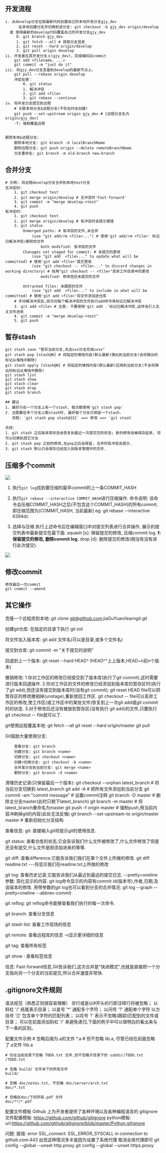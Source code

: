 ## 开发流程
```
i. 从develop分支拉取最新代码创建自己的本地开发分支gjy_dev
      在本地创建分支并切换到该分支: git checkout -b gjy_dev origin/develop
  或 使用最新的develop代码覆盖自己的开发分支gjy_dev
     0. git branch gjy_dev
     1. git fetch --all # 获取分支信息
     2. git reset --hard origin/develop
     3. git pull origin develop
ii. 开发者在其开发分支上(gjy_dev)，完成编码后commit
    git add <filename, ...>
    git commit -m "just do it"
iii. 将gjy_dev分支变基到develop的最新节点上。
    git pull --rebase origin develop
    冲突处理：
        0. git status
        1. 解决冲突
        2. git add <file>
        3. git rebase --continue
iv. 将开发分支提交到远程
    # 关联本地分支&远程分支(不存在时会创建)
    git push --set-upstream origin gjy_dev # [远程分支名为origin/gjy_dev]
    -f: 强制覆盖远程 
    

删除本地&远程分支:
    删除本地分支: git branch -d localBranchName
    删除远程分支: git push origin --delete remoteBranchName
    分支重命名: git branch -m old-branch new-branch 
```   

## 合并分支
```
# 示例: 将远程develop分支合并到本地test分支
无冲突时:
    1. git checkout test
    2. git merge origin/develop # 无冲突时'Fast-forward'
    3. git commit -m "merge develop->test"
    4. git push
有冲突时:
    1. git checkout test
    2. git merge origin/develop # 有冲突时会提示报错
    3. git status
        Unmerged paths: # 有冲突的文件,未合并
            (use "git add/rm <file>...") # 使用'git add/rm <file>' 标记已解决冲突/删除的文件
                both modified: 有冲突的文件
        Chanages not staged for commit: # 未提交的更改
            (use "git add  <file>..." to update what will be committed) # 使用'git add <file>'提交更改
            (use "git checkout -- <file>..." to discard changes in working directory) # 他用"git checkout -- <file>"丢弃工作目录中的更改
                modified: 修改但还未提交的文件
       
        Untracked files: 未跟踪的文件
            (use "git add  <file>..." to include in what will be committed) # 使用'git add <file>'将文件添加进仓库
    # 手动解决冲突后,依次对每个解决冲突的文件执行add命令来标记已解决冲突
    3. git add <file> # 注意: 不要使用'git add .'标记已解决冲突,这样会引入无关文件进来
    4. git commit -m "merge develop->test"
    5. git push
```

## 暂存stash
```
git stash save "暂存当前分支,先去xxx分支完成xxxx"
git stash pop [stash@N] # 将指定的堆栈内容(默认最新)弹出到当前分支(会将弹出的标记从堆栈中删除)
git stash apply [stash@N] # 将指定的堆栈内容(默认最新)应用到当前分支(不会将弹出的标记从堆栈中删除)
git stash list
git stash show
git stash clear
git stash drop 
git stash branch

## 建议
1. 最好只在一个分支上有一个stash, 每次都使用'git stash pop'
2. 当需要在多个分支上都stash时, 最好每个分支只保留一个stash.
   流程: `git stash pop stash@{X}` ==> 修改 ==> `git stash`
   
总结: 
1. git stash 之后版本库状态会恢复到最近一次提交完的状态; 新的修改会被保存起来, 将可以切换到其它分支
2. git stash pop 之前的修改,在pop之后会保留, 合并时有冲突会提示.
3. git stash 默认只会保存已经加入到版本管理中的文件.
```


## 压缩多个commit
![](vx_images/582962320220961.png)

1. 执行`git log`找到要压缩的最早commit的上一条COMMIT_HASH

2. 执行`git rebase --interactive COMMIT_HASH`进行压缩操作.
命令说明: 该命令会压缩COMMIT_HASH之后(不包含这个COMMIT_HASH)的所有commit; 即压缩范围为(COMMIT_HASH, 当前最新]
eg: git rebase --interactive 6394dc
3. 选择与压缩
执行上述命令后在编辑窗口中对提交列表进行合并操作, 展示的提交列表中最新提交在最下面.
squash [s]: 保留提交的修改, 压缩commit log.
**f: 保留提交的修改, 删除commit log.**
drop [d]: 删除提交的修改(相当有没有进行此次提交).
 
![](vx_images/510862920239387.png)

## 修改commit
```
修改最后一次commit
git commit --amend
```

## 其它操作
克隆一个远程库到本地:
    git clone git@github.com:jiaGuYuan/learngit.git

创建git仓库: 
    在指定的目录下执行 git init

将文件加入版本库: 
    git add 文件名(可以是目录,或多个文件名)

提交到仓库: 
    git commit -m "关于提交的说明"

回退到上一个版本: 
    git reset --hard HEAD^  (HEAD^^上上版本,HEAD~n前n个版本)
        
撤销修改: 
    1.你对工作区的修改已经提交到了版本库(执行了git commit),这时需要进行版本回退操作.
    2.你对工作区的文件的修改已经添加到版本库的暂存区时(执行了git add),但还没有提交到版本库时(没有git commit);
        git reset HEAD file可以把暂存区的修改撤销掉(unstage),重新放回工作区.
        git checkout -- file可以丢弃工作区的修改,使工作区(或工作区中的某些文件)恢复到上一次git add或git commit时的状态.
    3.对于修改后还没有被放到暂存区(没有执行 git add)的文件,只要执行git checkout -- file就可以了.

git使用远程覆盖本地:
    git fetch --all
    git reset --hard origin/master
    git pull
    

Git鼓励大量使用分支: 
```
    查看分支: git branch
    创建分支: git branch <name>
    切换分支: git checkout <name>
    创建+切换分支: git checkout -b <name>
    合并某分支到当前分支: git merge <name>
    删除分支: git branch -d <name>
```

清理历史记录(只保留最后一个版本):
    git checkout --orphan latest_branch # 将当前分支切换到 latest_branch
    git add -A                          # 把所有文件添加到当前分支
    git commit -am "commit message"     # 设置commit注释
    git branch -D master                # 删除主分支master(此时只剩下latest_branch)
    git branch -m master                # 将latest_branch重命名为master
    git push -f origin master           # 强制push,用当前内容冲刷掉git的内容(此处无法反悔)
    git branch --set-upstream-to origin/master master # 重新初始化分支结构





查看信息:
git:
    直接输入git将提示git的使用信息.

git status:
    查看仓库的状态,它会告诉我们什么文件被修改了,什么文件修改了但是还没有提交,什么文件是刚添加进来的等等.

git diff:
    查看difference,它能告诉我们我们在某个文件上所做的修改.
    git diff readme.txt ---将显示我们在readme.txt上所做的修改

git log:
    查看历史记录,它能告诉我们从最近到最远的提交日志.
    --pretty=oneline参数: 简化显示的内容.
    git log命令显示的内容有commit id(版本号),作者,日期,及该版本的修改.
    用带参数的git log也可以看到分支的合并情况:  git log --graph --pretty=oneline --abbrev-commit

git reflog:
    git reflog命令能够查看我们执行的每一次命令.

git branch:
    查看分支信息

git stash list:
    查看工作现场的信息

git remote:
    查看远程库的信息
    -v显示更详细的信息

git tag:
    查看所有标签

git show <tagname>:
    查看标签信息

信息: 
Fast-forward信息,Git告诉我们,这次合并是"快进模式",也就是直接把一个分支指向另一个分支的当前提交,所以合并速度非常快.


## .gitignore文件规则
语法规范（熟悉正则很容易理解）
    空行或是以#开头的行即注释行将被忽略；
    以斜杠 '/' 结尾表示目录；
    以星号 '*' 通配多个字符；
    以问号 '?' 通配单个字符
    以方括号 '[]' 包含单个字符的匹配列表；
    以叹号 '!' 表示不忽略(跟踪)匹配到的文件或目录；
    可以在前面添加斜杠 '/' 来避免递归,下面的例子中可以很明白的看出来与下一条的区别。

配置文件示例
    # 忽略后缀为.a的文件
    *.a
    # 但不忽略 lib.a, 尽管已经在前面忽略了.a文件
    !lib.a
    
    # 仅在当前目录下忽略 TODO.txt 文件,但不忽略子目录下的 subdir/TODO.txt
    /TODO.txt

    # 忽略 build/ 文件夹下的所有文件
    build/

    # 忽略 doc/notes.txt, 不忽略 doc/server/arch.txt
    doc/*.txt

    # 忽略在doc/下的所有.pdf 文件 
    doc/**/*.pdf

配置文件模板
Github 上为开发者提供了各种环境以及各种编程语言的 gitignore 文件配置模板:
    https://github.com/github/gitignore
python模板:
    url:https://github.com/github/gitignore/blob/master/Python.gitignore
    
    
    
问题:
报错: error SSL_connect: SSL_ERROR_SYSCALL in connection to github.com:443
    出现这种情况多半是因为设置了系统代理
    取消全局代理即可
    git config --global --unset http.proxy
    git config --global --unset https.proxy


